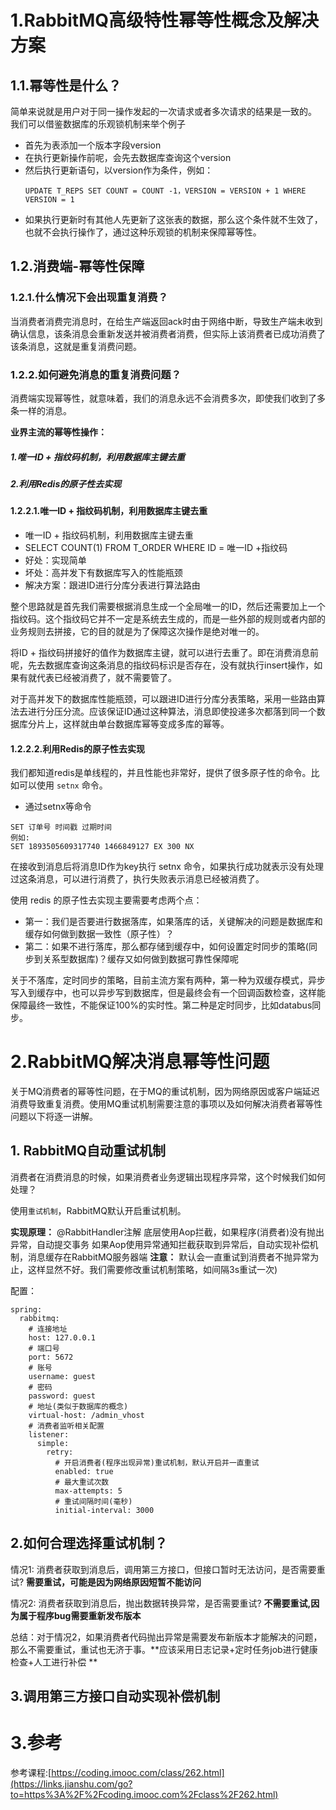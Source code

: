 # 1.RabbitMQ高级特性幂等性概念及解决方案

## 1.1.幂等性是什么？

简单来说就是用户对于同一操作发起的一次请求或者多次请求的结果是一致的。  
我们可以借鉴数据库的乐观锁机制来举个例子

* 首先为表添加一个版本字段version
* 在执行更新操作前呢，会先去数据库查询这个version
* 然后执行更新语句，以version作为条件，例如：
  ```
  UPDATE T_REPS SET COUNT = COUNT -1，VERSION = VERSION + 1 WHERE VERSION = 1
  ```
* 如果执行更新时有其他人先更新了这张表的数据，那么这个条件就不生效了，也就不会执行操作了，通过这种乐观锁的机制来保障幂等性。

## 1.2.消费端-幂等性保障

### 1.2.1.什么情况下会出现重复消费？

当消费者消费完消息时，在给生产端返回ack时由于网络中断，导致生产端未收到确认信息，该条消息会重新发送并被消费者消费，但实际上该消费者已成功消费了该条消息，这就是重复消费问题。

### 1.2.2.如何避免消息的重复消费问题？

消费端实现幂等性，就意味着，我们的消息永远不会消费多次，即使我们收到了多条一样的消息。

**业界主流的幂等性操作：**

##### 1.唯一ID + 指纹码机制，利用数据库主键去重

##### 2.利用Redis的原子性去实现

#### 1.2.2.1.唯一ID + 指纹码机制，利用数据库主键去重

* 唯一ID + 指纹码机制，利用数据库主键去重
* SELECT COUNT\(1\) FROM T\_ORDER WHERE ID = 唯一ID +指纹码
* 好处：实现简单
* 坏处：高并发下有数据库写入的性能瓶颈
* 解决方案：跟进ID进行分库分表进行算法路由

整个思路就是首先我们需要根据消息生成一个全局唯一的ID，然后还需要加上一个指纹码。这个指纹码它并不一定是系统去生成的，而是一些外部的规则或者内部的业务规则去拼接，它的目的就是为了保障这次操作是绝对唯一的。

将ID + 指纹码拼接好的值作为数据库主键，就可以进行去重了。即在消费消息前呢，先去数据库查询这条消息的指纹码标识是否存在，没有就执行insert操作，如果有就代表已经被消费了，就不需要管了。

对于高并发下的数据库性能瓶颈，可以跟进ID进行分库分表策略，采用一些路由算法去进行分压分流。应该保证ID通过这种算法，消息即使投递多次都落到同一个数据库分片上，这样就由单台数据库幂等变成多库的幂等。

#### 1.2.2.2.利用Redis的原子性去实现

我们都知道redis是单线程的，并且性能也非常好，提供了很多原子性的命令。比如可以使用 `setnx` 命令。

* 通过setnx等命令

```
SET 订单号 时间戳 过期时间
例如:
SET 1893505609317740 1466849127 EX 300 NX
```

在接收到消息后将消息ID作为key执行 setnx 命令，如果执行成功就表示没有处理过这条消息，可以进行消费了，执行失败表示消息已经被消费了。

使用 redis 的原子性去实现主要需要考虑两个点：

* 第一：我们是否要进行数据落库，如果落库的话，关键解决的问题是数据库和缓存如何做到数据一致性（原子性）？
* 第二：如果不进行落库，那么都存储到缓存中，如何设置定时同步的策略\(同步到关系型数据库\)？缓存又如何做到数据可靠性保障呢

关于不落库，定时同步的策略，目前主流方案有两种，第一种为双缓存模式，异步写入到缓存中，也可以异步写到数据库，但是最终会有一个回调函数检查，这样能保障最终一致性，不能保证100%的实时性。第二种是定时同步，比如databus同步。

# 2.RabbitMQ解决消息幂等性问题

关于MQ消费者的幂等性问题，在于MQ的重试机制，因为网络原因或客户端延迟消费导致重复消费。使用MQ重试机制需要注意的事项以及如何解决消费者幂等性问题以下将逐一讲解。

## 1. RabbitMQ自动重试机制

消费者在消费消息的时候，如果消费者业务逻辑出现程序异常，这个时候我们如何处理？

使用`重试机制`，RabbitMQ默认开启重试机制。

**实现原理：**
@RabbitHandler注解 底层使用Aop拦截，如果程序(消费者)没有抛出异常，自动提交事务
如果Aop使用异常通知拦截获取到异常后，自动实现补偿机制，消息缓存在RabbitMQ服务器端
**注意：**
默认会一直重试到消费者不抛异常为止，这样显然不好。我们需要修改重试机制策略，如间隔3s重试一次)

配置：

```
spring:
  rabbitmq:
    # 连接地址
    host: 127.0.0.1
    # 端口号
    port: 5672
    # 账号
    username: guest
    # 密码
    password: guest
    # 地址(类似于数据库的概念)
    virtual-host: /admin_vhost
    # 消费者监听相关配置
    listener:
      simple:
        retry:
          # 开启消费者(程序出现异常)重试机制，默认开启并一直重试
          enabled: true
          # 最大重试次数
          max-attempts: 5
          # 重试间隔时间(毫秒)
          initial-interval: 3000

```
## 2.如何合理选择重试机制？
情况1: 消费者获取到消息后，调用第三方接口，但接口暂时无法访问，是否需要重试? **需要重试，可能是因为网络原因短暂不能访问**

情况2: 消费者获取到消息后，抛出数据转换异常，是否需要重试? **不需要重试,因为属于程序bug需要重新发布版本**


总结：对于情况2，如果消费者代码抛出异常是需要发布新版本才能解决的问题，那么不需要重试，重试也无济于事。**应该采用日志记录+定时任务job进行健康检查+人工进行补偿**

## 3.调用第三方接口自动实现补偿机制

# 3.参考

参考课程:[https://coding.imooc.com/class/262.html](https://links.jianshu.com/go?to=https%3A%2F%2Fcoding.imooc.com%2Fclass%2F262.html)

